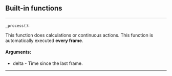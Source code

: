 ## Built-in functions

---

`_process()`:

This function does calculations or continuous actions. This function is automatically executed **every frame**.

#### Arguments:
* delta - Time since the last frame.

---
